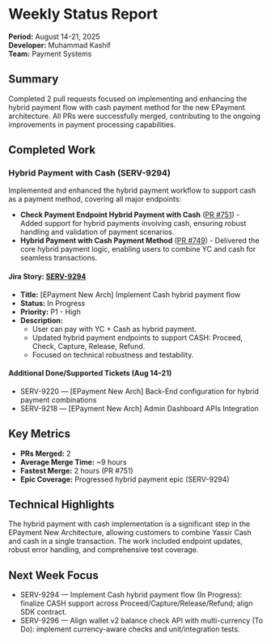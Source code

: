# Weekly Status Report

**Period:** August 14-21, 2025  
**Developer:** Muhammad Kashif  
**Team:** Payment Systems

## Summary

Completed 2 pull requests focused on implementing and enhancing the hybrid payment flow with cash payment method for the new EPayment architecture. All PRs were successfully merged, contributing to the ongoing improvements in payment processing capabilities.

## Completed Work

### Hybrid Payment with Cash (SERV-9294)

Implemented and enhanced the hybrid payment workflow to support cash as a payment method, covering all major endpoints:

- **Check Payment Endpoint Hybrid Payment with Cash** ([PR #751](https://github.com/YAtechnologies/fs-epayment/pull/751)) - Added support for hybrid payments involving cash, ensuring robust handling and validation of payment scenarios.
- **Hybrid Payment with Cash Payment Method** ([PR #749](https://github.com/YAtechnologies/fs-epayment/pull/749)) - Delivered the core hybrid payment logic, enabling users to combine YC and cash for seamless transactions.

#### Jira Story: [SERV-9294](https://yassir.atlassian.net/browse/SERV-9294)

- **Title:** [EPayment New Arch] Implement Cash hybrid payment flow
- **Status:** In Progress
- **Priority:** P1 - High
- **Description:**
  - User can pay with YC + Cash as hybrid payment.
  - Updated hybrid payment endpoints to support CASH: Proceed, Check, Capture, Release, Refund.
  - Focused on technical robustness and testability.

#### Additional Done/Supported Tickets (Aug 14–21)

- SERV-9220 — [EPayment New Arch] Back-End configuration for hybrid payment combinations
- SERV-9218 — [EPayment New Arch] Admin Dashboard APIs Integration

## Key Metrics

- **PRs Merged:** 2
- **Average Merge Time:** ~9 hours
- **Fastest Merge:** 2 hours (PR #751)
- **Epic Coverage:** Progressed hybrid payment epic (SERV-9294)

## Technical Highlights

The hybrid payment with cash implementation is a significant step in the EPayment New Architecture, allowing customers to combine Yassir Cash and cash in a single transaction. The work included endpoint updates, robust error handling, and comprehensive test coverage.

## Next Week Focus

- SERV-9294 — Implement Cash hybrid payment flow (In Progress): finalize CASH support across Proceed/Capture/Release/Refund; align SDK contract.
- SERV-9296 — Align wallet v2 balance check API with multi-currency (To Do): implement currency-aware checks and unit/integration tests.
